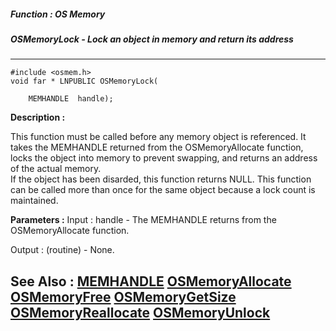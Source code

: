 ##### Function : OS Memory
##### OSMemoryLock - Lock an object in memory and return its address
---
```
#include <osmem.h>
void far * LNPUBLIC OSMemoryLock(

	MEMHANDLE  handle);
```
**Description :**

This function must be called before any memory object is referenced.  It takes 
the MEMHANDLE returned from the OSMemoryAllocate function, locks the object 
into memory to prevent swapping, and returns an address of the actual memory.  
If the object has been disarded, this function returns NULL.  This function can 
be called more than once for the same object because a lock count is 
maintained. 

**Parameters :**
Input :
handle  -  The MEMHANDLE returns from the OSMemoryAllocate function.

Output :
(routine)  -  None.



**See Also :**
[MEMHANDLE](/reference/Data/MEMHANDLE)
[OSMemoryAllocate](/reference/Func/OSMemoryAllocate)
[OSMemoryFree](/reference/Func/OSMemoryFree)
[OSMemoryGetSize](/reference/Func/OSMemoryGetSize)
[OSMemoryReallocate](/reference/Func/OSMemoryReallocate)
[OSMemoryUnlock](/reference/Func/OSMemoryUnlock)
---
